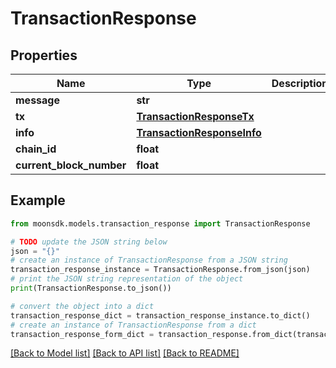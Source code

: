 # TransactionResponse


## Properties

Name | Type | Description | Notes
------------ | ------------- | ------------- | -------------
**message** | **str** |  | 
**tx** | [**TransactionResponseTx**](TransactionResponseTx.md) |  | 
**info** | [**TransactionResponseInfo**](TransactionResponseInfo.md) |  | 
**chain_id** | **float** |  | 
**current_block_number** | **float** |  | 

## Example

```python
from moonsdk.models.transaction_response import TransactionResponse

# TODO update the JSON string below
json = "{}"
# create an instance of TransactionResponse from a JSON string
transaction_response_instance = TransactionResponse.from_json(json)
# print the JSON string representation of the object
print(TransactionResponse.to_json())

# convert the object into a dict
transaction_response_dict = transaction_response_instance.to_dict()
# create an instance of TransactionResponse from a dict
transaction_response_form_dict = transaction_response.from_dict(transaction_response_dict)
```
[[Back to Model list]](../README.md#documentation-for-models) [[Back to API list]](../README.md#documentation-for-api-endpoints) [[Back to README]](../README.md)


